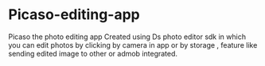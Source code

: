 # Picaso-editing-app
Picaso the photo editing app Created using Ds photo editor sdk in which you can edit photos by clicking by camera in app or by storage , feature like sending edited image to other or admob integrated. 

